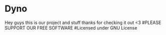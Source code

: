 # Dyno
Hey guys this is our project and stuff thanks for checking it out <3
#PLEASE SUPPORT OUR FREE SOFTWARE
#Licensed under GNU License